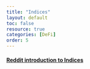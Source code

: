 ```yaml
---
title: "Indices"
layout: default
toc: false
resource: true 
categories: [DeFi] 
order: 5
---
```

#### [Reddit introduction to Indices](https://www.reddit.com/r/CryptoCurrency/comments/muonht/defi_explained_indices/)

